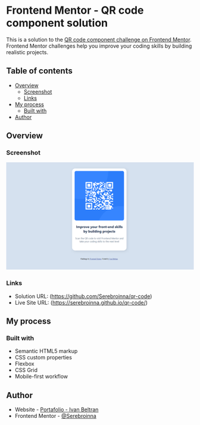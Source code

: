# Frontend Mentor - QR code component solution

This is a solution to the [QR code component challenge on Frontend Mentor](https://www.frontendmentor.io/challenges/qr-code-component-iux_sIO_H). Frontend Mentor challenges help you improve your coding skills by building realistic projects. 

## Table of contents

- [Overview](#overview)
  - [Screenshot](#screenshot)
  - [Links](#links)
- [My process](#my-process)
  - [Built with](#built-with)
- [Author](#author)

## Overview
### Screenshot
![](images/screenshot.png)

### Links
- Solution URL: (https://github.com/Serebroinna/qr-code)
- Live Site URL: (https://serebroinna.github.io/qr-code/)

## My process
### Built with
- Semantic HTML5 markup
- CSS custom properties
- Flexbox
- CSS Grid
- Mobile-first workflow

## Author
- Website - [Portafolio - Ivan Beltran](https://serebroinna.github.io/portafolio-personal/)
- Frontend Mentor - [@Serebroinna](https://www.frontendmentor.io/profile/Serebroinna)
